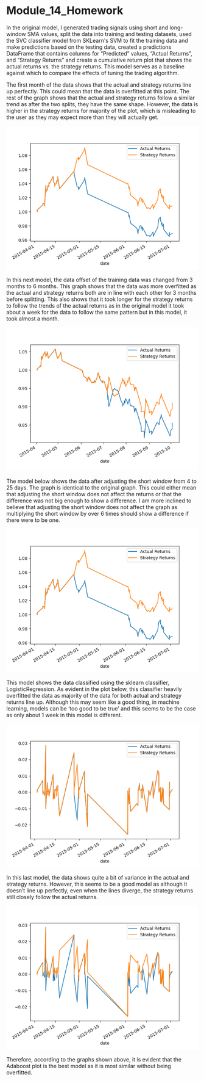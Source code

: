 # Module_14_Homework

In the original model, I generated trading signals using short and long-window SMA values, split the data into training and testing datasets, used the SVC classifier model from SKLearn's SVM to fit the training data and make predictions based on the testing data, created a predictions DataFrame that contains columns for “Predicted” values, “Actual Returns”, and “Strategy Returns” and create a cumulative return plot that shows the actual returns vs. the strategy returns. This model serves as a baseline against which to compare the effects of tuning the trading algorithm.

The first month of the data shows that the actual and strategy returns line up perfectly. This could mean that the data is overfitted at this point. The rest of the graph shows that the actual and strategy returns follow a similar trend as after the two splits, they have the same shape. However, the data is higher in the strategy returns for majority of the plot, which is misleading to the user as they may expect more than they will actually get.

![Original plot](Resources/original_model.png)

In this next model, the data offset of the training data was changed from 3 months to 6 months. This graph shows that the data was more overfitted as the actual and strategy returns both are in line with each other for 3 months before splitting. This also shows that it took longer for the strategy returns to follow the trends of the actual returns as in the original model it took about a week for the data to follow the same pattern but in this model, it took almost a month. 

![Six Month Offset plot](Resources/six_month_offset_plot.png)

The model below shows the data after adjusting the short window from 4 to 25 days. The graph is identical to the original graph. This could either mean that adjusting the short window does not affect the returns or that the difference was not big enough to show a difference. I am more inclined to believe that adjusting the short window does not affect the graph as multiplying the short window by over 6 times should show a difference if there were to be one. 

![Adjusted Window plot](Resources/adjusted_window_model.png)

This model shows the data classified using the sklearn classifier, LogisticRegression. As evident in the plot below, this classifier heavily overfitted the data as majority of the data for both actual and strategy returns line up. Although this may seem like a good thing, in machine learning, models can be ‘too good to be true’ and this seems to be the case as only about 1 week in this model is different. 

![Logistic Regression plot](Resources/logisticregression_model.png)

In this last model, the data shows quite a bit of variance in the actual and strategy returns. However, this seems to be a good model as although it doesn’t line up perfectly, even when the lines diverge, the strategy returns still closely follow the actual returns. 

![Adaboost plot](Resources/adaboost_model.png)

Therefore, according to the graphs shown above, it is evident that the Adaboost plot is the best model as it is most similar without being overfitted. 
